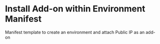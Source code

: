 # Install Add-on within Environment Manifest

Manifest template to create an environment and attach Public IP as an add-on
